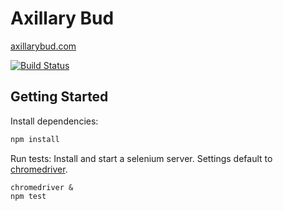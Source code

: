 # Axillary Bud
[axillarybud.com](http://axillarybud.com)

[![Build Status](http://img.shields.io/travis/axillarybud/landing-page.svg?style=flat-square)](https://travis-ci.org/axillarybud/landing-page)

Getting Started
---------------
Install dependencies:
```sh
npm install
```

Run tests:
Install and start a selenium server.
Settings default to [chromedriver](https://sites.google.com/a/chromium.org/chromedriver/).
```
chromedriver &
npm test
```
